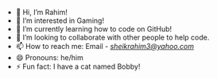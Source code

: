 - 👋 Hi, I’m Rahim!
- 👀 I’m interested in Gaming!
- 🌱 I’m currently learning how to code on GitHub!
- 💞️ I’m looking to collaborate with other people to help code.
- 📫 How to reach me: Email - *sheikrahim3@yahoo.com*
- 😄 Pronouns: he/him
- ⚡ Fun fact: I have a cat named Bobby!

<!---
This is a ✨ special ✨ repository because its `README.md` (this file) appears on your GitHub profile.
You can click the Preview link to take a look at your changes.
--->
